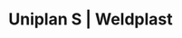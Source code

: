 ---
Link: "file:/Users/vinayakpatel/Downloads/www.weldplast.cz/uniplan-s12"
product_name: "UNIPLAN S30 mm, 230 V / 2300 W, včetně boxu"
product_id: "Obj. číslo:115.050"
title: "Uniplan S | Weldplast"
product_desc: "Leister UNIPLAN S je určen pro zákazníky, kteří preferují snadné intuitivní ovládání.Malý, lehký, praktickýSnadné intuitivní ovládáníVysoká rychlost svařováníIntegrovaný zvedací mechanismusPraktický přepravní box součástí dodávky"
product_specs: "Značka konformity, Značka schválení, Třída ochrany I, NapětíV~230, PříkonW2300, FrekvenceHz50 / 60, Max. teplota°C620, Rychlostm/min1 - 7,5, Rozsah průtoku vzduchu%50 - 100, Průtok vzduchul/min300, Úroveň hlučnosti LpAdB65, Rozměry (D x Š x V)mm420 x 270 x 210, Hmotnostkg11,5 (s kabelem 3 m), Druh certifikaceCCA, Šířka svarumm30"
product_downloads: "TECHNICKÉ TKANINY - katalog																								stáhnout																								, UNIPLAN S - manuál SK																								stáhnout																								, UNIPLAN S - manuál CZ																								stáhnout																								, UNIPLAN - produktový list																								stáhnout																								"
href: "https://www.weldplast.cz/files/katalog-technicke-tkaniny-2019-web.pdf, https://www.weldplast.cz/files/katalog-technicke-tkaniny-2019-web.pdf, https://www.weldplast.cz/files/uniplan-s-unifloor-s-manual-sk.pdf, https://www.weldplast.cz/files/uniplan-s-unifloor-s-manual-sk.pdf, https://www.weldplast.cz/files/uniplan-s-manual-cz.pdf, https://www.weldplast.cz/files/uniplan-s-manual-cz.pdf, https://www.weldplast.cz/files/uniplan-e-s-produktovy-list-leister.pdf, https://www.weldplast.cz/files/uniplan-e-s-produktovy-list-leister.pdf"
accessories: "Tyč vodicíUNIPLAN, UNIPLAN S30 mm, 230 V / 2300 W, včetně boxuUNIPLAN S20 mm, 230 V / 2300 W, včetně boxuUNIPLAN E30 mm, 230 V / 2300 W, včetně boxuUNIPLAN E230 V / 2300 W, včetně boxu"
similar_products: "UNIPLAN S30 mm, 230 V / 2300 W, včetně boxuUNIPLAN S20 mm, 230 V / 2300 W, včetně boxuUNIPLAN E30 mm, 230 V / 2300 W, včetně boxuUNIPLAN E230 V / 2300 W, včetně boxu"
---